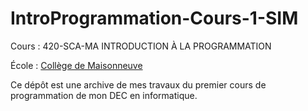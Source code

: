 # IntroProgrammation-Cours-1-SIM

Cours : 420-SCA-MA INTRODUCTION À LA PROGRAMMATION

École : [Collège de Maisonneuve](https://www.cmaisonneuve.qc.ca)

Ce dépôt est une archive de mes travaux du premier cours de programmation de mon DEC en informatique.
